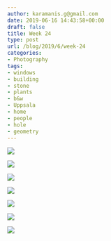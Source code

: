 ```yaml
---
author: karamanis.g@gmail.com
date: 2019-06-16 14:43:58+00:00
draft: false
title: Week 24
type: post
url: /blog/2019/6/week-24
categories:
- Photography
tags:
- windows
- building
- stone
- plants
- b&w
- Uppsala
- home
- people
- hole
- geometry
---
```




  
   ![](/images/2019-06-16-20196week-24/IMG_3318-2.jpeg)

  

  
   ![](/images/2019-06-16-20196week-24/IMG_3332-2.jpeg)

  

  
   ![](/images/2019-06-16-20196week-24/IMG_3334-2.jpeg)

  

  
   ![](/images/2019-06-16-20196week-24/IMG_3335-2.jpeg)

  

  
   ![](/images/2019-06-16-20196week-24/IMG_3336-2.jpeg)

  

  
   ![](/images/2019-06-16-20196week-24/IMG_3351-2.jpeg)

  

  
   ![](/images/2019-06-16-20196week-24/IMG_3352-2.jpeg)

  


